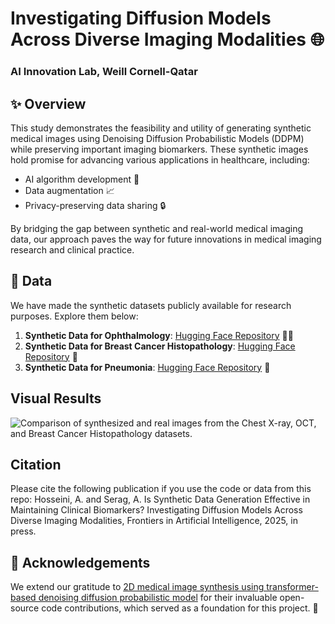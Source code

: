# Investigating Diffusion Models Across Diverse Imaging Modalities 🌐

### AI Innovation Lab, Weill Cornell-Qatar

## ✨ Overview
This study demonstrates the feasibility and utility of generating synthetic medical images using Denoising Diffusion Probabilistic Models (DDPM) while preserving important imaging biomarkers. These synthetic images hold promise for advancing various applications in healthcare, including:

- AI algorithm development 🤖
- Data augmentation 📈
- Privacy-preserving data sharing 🔒

By bridging the gap between synthetic and real-world medical imaging data, our approach paves the way for future innovations in medical imaging research and clinical practice.


## 📂 Data
We have made the synthetic datasets publicly available for research purposes. Explore them below:

1. **Synthetic Data for Ophthalmology**: [Hugging Face Repository](https://huggingface.co/datasets/serag-ai/I-SynMed-Ophthalmology) 👩‍🎨
2. **Synthetic Data for Breast Cancer Histopathology**: [Hugging Face Repository](https://huggingface.co/datasets/serag-ai/I-SynMed-Histopathology) 🎩
3. **Synthetic Data for Pneumonia**: [Hugging Face Repository](https://huggingface.co/datasets/serag-ai/I-SynMed-Radiology) 💉

## Visual Results
![Comparison of synthesized and real images from the Chest X-ray, OCT, and Breast Cancer Histopathology datasets. ](assets/visual.png)

## Citation
Please cite the following publication if you use the code or data from this repo: Hosseini, A. and Serag, A. Is Synthetic Data Generation Effective in Maintaining Clinical Biomarkers? Investigating Diffusion Models Across Diverse Imaging Modalities, Frontiers in Artificial Intelligence, 2025, in press. 

## 🙏 Acknowledgements
We extend our gratitude to [2D medical image synthesis using transformer-based denoising diffusion probabilistic model](https://github.com/shaoyanpan/2D-Medical-Denoising-Diffusion-Probabilistic-Model-) for their invaluable open-source code contributions, which served as a foundation for this project. 🌟

